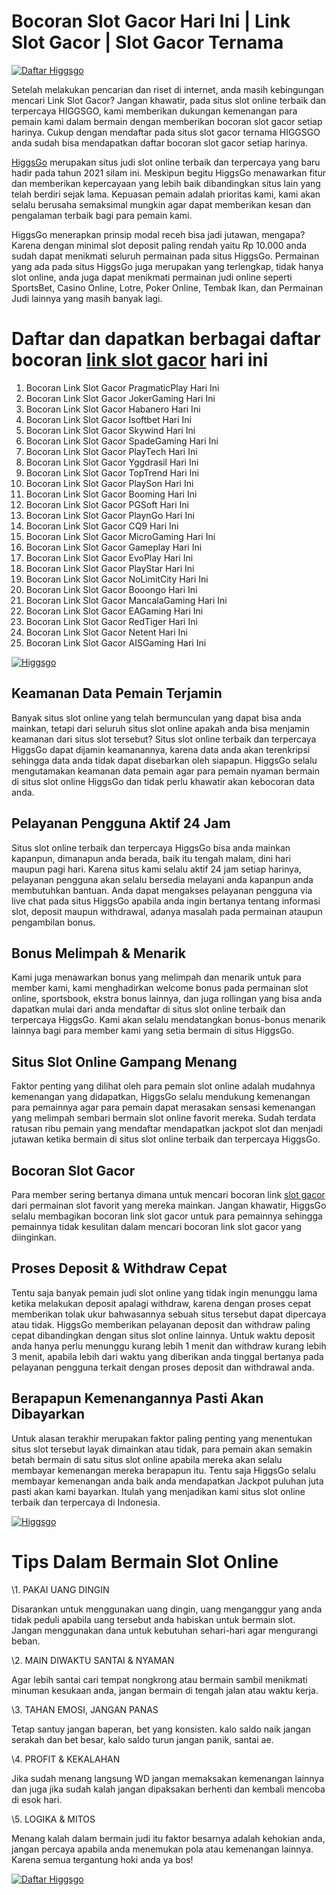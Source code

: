 # **Bocoran Slot Gacor Hari Ini | Link Slot Gacor | Slot Gacor Ternama**
[![Daftar Higgsgo](https://ik.imagekit.io/higgsgo/tr:w-512,h-auto/daftar?ik-sdk-version=javascript-1.4.3&updatedAt=1656985481722)](https://66.42.62.60/register)

Setelah melakukan pencarian dan riset di internet, anda masih kebingungan mencari Link Slot Gacor? Jangan khawatir, pada situs slot online terbaik dan terpercaya HIGGSGO, kami memberikan dukungan kemenangan para pemain kami dalam bermain dengan memberikan bocoran slot gacor setiap harinya. Cukup dengan mendaftar pada situs slot gacor ternama HIGGSGO anda sudah bisa mendapatkan daftar bocoran slot gacor setiap harinya.

[HiggsGo](https://66.42.62.60/) merupakan situs judi slot online terbaik dan terpercaya yang baru hadir pada tahun 2021 silam ini. Meskipun begitu HiggsGo menawarkan fitur dan memberikan kepercayaan yang lebih baik dibandingkan situs lain yang telah berdiri sejak lama. Kepuasan pemain adalah prioritas kami, kami akan selalu berusaha semaksimal mungkin agar dapat memberikan kesan dan pengalaman terbaik bagi para pemain kami.

HiggsGo menerapkan prinsip modal receh bisa jadi jutawan, mengapa? Karena dengan minimal slot deposit paling rendah yaitu Rp 10.000 anda sudah dapat menikmati seluruh permainan pada situs HiggsGo. Permainan yang ada pada situs HiggsGo juga merupakan yang terlengkap, tidak hanya slot online, anda juga dapat menikmati permainan judi online seperti SportsBet, Casino Online, Lotre, Poker Online, Tembak Ikan, dan Permainan Judi lainnya yang masih banyak lagi.
# **Daftar dan dapatkan berbagai daftar bocoran [link slot gacor](https://www.a-paris.net/) hari ini**
1. Bocoran Link Slot Gacor PragmaticPlay Hari Ini
1. Bocoran Link Slot Gacor JokerGaming Hari Ini
1. Bocoran Link Slot Gacor Habanero Hari Ini
1. Bocoran Link Slot Gacor Isoftbet Hari Ini
1. Bocoran Link Slot Gacor Skywind Hari Ini
1. Bocoran Link Slot Gacor SpadeGaming Hari Ini
1. Bocoran Link Slot Gacor PlayTech Hari Ini
1. Bocoran Link Slot Gacor Yggdrasil Hari Ini
1. Bocoran Link Slot Gacor TopTrend Hari Ini
1. Bocoran Link Slot Gacor PlaySon Hari Ini
1. Bocoran Link Slot Gacor Booming Hari Ini
1. Bocoran Link Slot Gacor PGSoft Hari Ini
1. Bocoran Link Slot Gacor PlaynGo Hari Ini
1. Bocoran Link Slot Gacor CQ9 Hari Ini
1. Bocoran Link Slot Gacor MicroGaming Hari Ini
1. Bocoran Link Slot Gacor Gameplay Hari Ini
1. Bocoran Link Slot Gacor EvoPlay Hari Ini
1. Bocoran Link Slot Gacor PlayStar Hari Ini
1. Bocoran Link Slot Gacor NoLimitCity Hari Ini
1. Bocoran Link Slot Gacor Booongo Hari Ini
1. Bocoran Link Slot Gacor MancalaGaming Hari Ini
1. Bocoran Link Slot Gacor EAGaming Hari Ini
1. Bocoran Link Slot Gacor RedTiger Hari Ini
1. Bocoran Link Slot Gacor Netent Hari Ini
1. Bocoran Link Slot Gacor AISGaming Hari Ini

[![Higgsgo](https://ik.imagekit.io/higgsgo/tr:w-512,h-auto/higgsgo-gacor.webp?ik-sdk-version=javascript-1.4.3&updatedAt=1654910696122)](https://66.42.62.60/)

## **Keamanan Data Pemain Terjamin**
Banyak situs slot online yang telah bermunculan yang dapat bisa anda mainkan, tetapi dari seluruh situs slot online apakah anda bisa menjamin keamanan dari situs slot tersebut? Situs slot online terbaik dan terpercaya HiggsGo dapat dijamin keamanannya, karena data anda akan terenkripsi sehingga data anda tidak dapat disebarkan oleh siapapun. HiggsGo selalu mengutamakan keamanan data pemain agar para pemain nyaman bermain di situs slot online HiggsGo dan tidak perlu khawatir akan kebocoran data anda.
## **Pelayanan Pengguna Aktif 24 Jam**
Situs slot online terbaik dan terpercaya HiggsGo bisa anda mainkan kapanpun, dimanapun anda berada, baik itu tengah malam, dini hari maupun pagi hari. Karena situs kami selalu aktif 24 jam setiap harinya, pelayanan pengguna akan selalu bersedia melayani anda kapanpun anda membutuhkan bantuan. Anda dapat mengakses pelayanan pengguna via live chat pada situs HiggsGo apabila anda ingin bertanya tentang informasi slot, deposit maupun withdrawal, adanya masalah pada permainan ataupun pengambilan bonus.
## **Bonus Melimpah & Menarik**
Kami juga menawarkan bonus yang melimpah dan menarik untuk para member kami, kami menghadirkan welcome bonus pada permainan slot online, sportsbook, ekstra bonus lainnya, dan juga rollingan yang bisa anda dapatkan mulai dari anda mendaftar di situs slot online terbaik dan terpercaya HiggsGo. Kami akan selalu mendatangkan bonus-bonus menarik lainnya bagi para member kami yang setia bermain di situs HiggsGo.
## **Situs Slot Online Gampang Menang**
Faktor penting yang dilihat oleh para pemain slot online adalah mudahnya kemenangan yang didapatkan, HiggsGo selalu mendukung kemenangan para pemainnya agar para pemain dapat merasakan sensasi kemenangan yang melimpah sembari bermain slot online favorit mereka. Sudah terdata ratusan ribu pemain yang mendaftar mendapatkan jackpot slot dan menjadi jutawan ketika bermain di situs slot online terbaik dan terpercaya HiggsGo.
## **Bocoran Slot Gacor**
Para member sering bertanya dimana untuk mencari bocoran link [slot gacor](https://66.42.62.60/) dari permainan slot favorit yang mereka mainkan. Jangan khawatir, HiggsGo selalu membagikan bocoran link slot gacor untuk para pemainnya sehingga pemainnya tidak kesulitan dalam mencari bocoran link slot gacor yang diinginkan.
## **Proses Deposit & Withdraw Cepat**
Tentu saja banyak pemain judi slot online yang tidak ingin menunggu lama ketika melakukan deposit apalagi withdraw, karena dengan proses cepat memberikan tolak ukur bahwasannya sebuah situs tersebut dapat dipercaya atau tidak. HiggsGo memberikan pelayanan deposit dan withdraw paling cepat dibandingkan dengan situs slot online lainnya. Untuk waktu deposit anda hanya perlu menunggu kurang lebih 1 menit dan withdraw kurang lebih 3 menit, apabila lebih dari waktu yang diberikan anda tinggal bertanya pada pelayanan pengguna terkait dengan proses deposit dan withdrawal anda.
## **Berapapun Kemenangannya Pasti Akan Dibayarkan**
Untuk alasan terakhir merupakan faktor paling penting yang menentukan situs slot tersebut layak dimainkan atau tidak, para pemain akan semakin betah bermain di satu situs slot online apabila mereka akan selalu membayar kemenangan mereka berapapun itu. Tentu saja HiggsGo selalu membayar kemenangan anda baik anda mendapatkan Jackpot puluhan juta pasti akan kami bayarkan. Itulah yang menjadikan kami situs slot online terbaik dan terpercaya di Indonesia.

[![Higgsgo](https://ik.imagekit.io/higgsgo/tr:w-512,h-auto/higgsgo-daftar.webp?ik-sdk-version=javascript-1.4.3&updatedAt=1654910743786)](https://66.42.62.60/)

# **Tips Dalam Bermain Slot Online**
\1. PAKAI UANG DINGIN

Disarankan untuk menggunakan uang dingin, uang menganggur yang anda tidak peduli apabila uang tersebut anda habiskan untuk bermain slot. Jangan menggunakan dana untuk kebutuhan sehari-hari agar mengurangi beban.

\2. MAIN DIWAKTU SANTAI & NYAMAN

Agar lebih santai cari tempat nongkrong atau bermain sambil menikmati minuman kesukaan anda, jangan bermain di tengah jalan atau waktu kerja.

\3. TAHAN EMOSI, JANGAN PANAS

Tetap santuy jangan baperan, bet yang konsisten. kalo saldo naik jangan serakah dan bet besar, kalo saldo turun jangan panik, santai ae.

\4. PROFIT & KEKALAHAN

Jika sudah menang langsung WD jangan memaksakan kemenangan lainnya dan juga jika sudah kalah jangan dipaksakan berhenti dan kembali mencoba di esok hari.

\5. LOGIKA & MITOS

Menang kalah dalam bermain judi itu faktor besarnya adalah kehokian anda, jangan percaya apabila anda menemukan pola atau kemenangan lainnya. Karena semua tergantung hoki anda ya bos!

[![Daftar Higgsgo](https://ik.imagekit.io/higgsgo/tr:w-512,h-auto/daftar?ik-sdk-version=javascript-1.4.3&updatedAt=1656985481722)](https://66.42.62.60/register)
